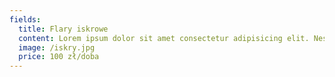 ```yaml
---
fields:
  title: Flary iskrowe
  content: Lorem ipsum dolor sit amet consectetur adipisicing elit. Nesciunt hic doloribus consequuntur. \n  Dolores, eos. Ad cupiditate tenetur soluta eaque officiis, ut ullam, perspiciatis nemo hic itaque doloribus,  \n  inventore commodi totam.
  image: /iskry.jpg
  price: 100 zł/doba
---
```

